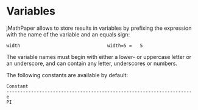Variables
=========

jMathPaper allows to store results in variables by prefixing the expression with
the name of the variable and an equals sign:

    width                                width=5 =   5

The variable names must begin with either a lower- or uppercase letter or
an underscore, and can contain any letter, underscores or numbers. 

The following constants are available by default:

    Constant
    --------------------------------------------------------------------
    e
    PI
